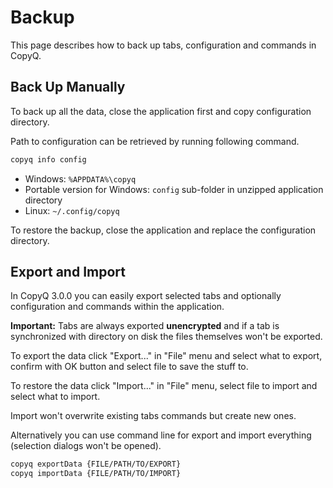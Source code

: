 # Backup

This page describes how to back up tabs, configuration and commands in CopyQ.

## Back Up Manually

To back up all the data, close the application first and copy configuration directory.

Path to configuration can be retrieved by running following command.

```bash
copyq info config
```

- Windows: `%APPDATA%\copyq`
- Portable version for Windows: `config` sub-folder in unzipped application directory
- Linux: `~/.config/copyq`

To restore the backup, close the application and replace the configuration directory.

## Export and Import

In CopyQ 3.0.0 you can easily export selected tabs and optionally configuration and commands within the application.

**Important:** Tabs are always exported **unencrypted** and if a tab is synchronized with directory on disk the files themselves won't be exported.

To export the data click "Export..." in "File" menu and select what to export, confirm with OK button and select file to save the stuff to.

To restore the data click "Import..." in "File" menu, select file to import and select what to import.

Import won't overwrite existing tabs commands but create new ones.

Alternatively you can use command line for export and import everything (selection dialogs won't be opened).

```bash
copyq exportData {FILE/PATH/TO/EXPORT}
copyq importData {FILE/PATH/TO/IMPORT}
```

